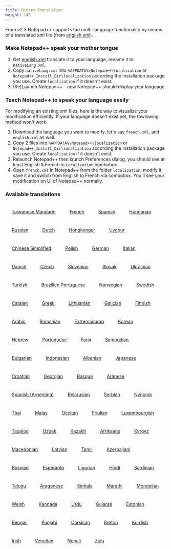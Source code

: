 ```yaml
---
title: Binary Translation
weight: 140
---
```


From v2.3 Notepad++ supports the multi-language functionality by means of a translated xml file (from [english.xml](https://github.com/notepad-plus-plus/notepad-plus-plus/blob/master/PowerEditor/installer/nativeLang/english.xml)).

### Make Notepad++ speak your mother tongue

1. Get [english.xml](https://github.com/notepad-plus-plus/notepad-plus-plus/blob/master/PowerEditor/installer/nativeLang/english.xml) translate it to your language, rename it to `nativeLang.xml`.
2. Copy `nativeLang.xml` into `%APPDATA%\Notepad++\localization` or `Notepad++_Install_Dir\localization` according the installation package you use. Create `localization` if it doesn't exist.
3. (Re)Launch Notepad++ - now Notepad++ should display your language.

### Teach Notepad++ to speak your language easily

For modifying an existing xml files, here is the way to visualize your modification efficiently. If your language doesn't exist yet, the fowlowing method won't work.

1. Download the language you want to modify, let's say `french.xml`, and `english.xml` as well. 
2. Copy 2 files into `%APPDATA%\Notepad++\localization` or `Notepad++_Install_Dir\localization` according the installation package you use. Create `localization` if it doesn't exist.
3. Relaunch Notepad++ then launch Preferences dialog, you should see at least English & French in `Localization` combobox.
4. Open `french.xml` in Notepad++ from the folder `localization`, modify it, save it and switch from English to French via combobox. You'll see your modification on UI of Notepad++ normally.

### Available translations


<div>

<div align="center" style="margin: 20px; display: inline-block;">
<a href="https://github.com/notepad-plus-plus/notepad-plus-plus/blob/master/PowerEditor/installer/nativeLang/taiwaneseMandarin.xml" target="_blank"> <img src="/docs/images/flags/fTaiwan.png" alt="" border="0" /><br/> Taiwanese Mandarin</a>
</div>

<div align="center" style="margin: 20px; display: inline-block;">
<a href="https://github.com/notepad-plus-plus/notepad-plus-plus/blob/master/PowerEditor/installer/nativeLang/french.xml" target="_blank"><img src="/docs/images/flags/fFrance.png" alt="" border="0" /><br/> French</a>
</div>

<div align="center" style="margin: 20px; display: inline-block;">
<a href="https://github.com/notepad-plus-plus/notepad-plus-plus/blob/master/PowerEditor/installer/nativeLang/spanish.xml" target="_blank"><img src="/docs/images/flags/fSpain.png" alt="" border="0" /><br/> Spanish</a>
</div>

<div align="center" style="margin: 20px; display: inline-block;">
<a href="https://github.com/notepad-plus-plus/notepad-plus-plus/blob/master/PowerEditor/installer/nativeLang/hungarian.xml" target="_blank"><img src="/docs/images/flags/fHungary.png" alt="" border="0" /><br/> Hungarian</a>
</div>

<div align="center" style="margin: 20px; display: inline-block;">
<a href="https://github.com/notepad-plus-plus/notepad-plus-plus/blob/master/PowerEditor/installer/nativeLang/russian.xml" target="_blank"><img src="/docs/images/flags/fRussia.png" alt="" border="0" /><br/> Russian</a> 
</div>

<div align="center" style="margin: 20px; display: inline-block;">
<a href="https://github.com/notepad-plus-plus/notepad-plus-plus/blob/master/PowerEditor/installer/nativeLang/dutch.xml" target="_blank"><img src="/docs/images/flags/fNetherlands.png" alt="" border="0" /><br/> Dutch</a> 
</div>

<div align="center" style="margin: 20px; display: inline-block;">
<a href="https://github.com/notepad-plus-plus/notepad-plus-plus/blob/master/PowerEditor/installer/nativeLang/hongKongCantonese.xml" target="_blank"><img src="/docs/images/flags/fHongKong.png" alt="" border="0" /><br/> Hongkonger</a>
</div>

<div align="center" style="margin: 20px; display: inline-block;">
<a href="https://github.com/notepad-plus-plus/notepad-plus-plus/blob/master/PowerEditor/installer/nativeLang/uyghur.xml" target="_blank"><img src="/docs/images/flags/fEastTurkestan.png" alt="" border="0" /><br/> Uyghur</a>
</div>

<div align="center" style="margin: 20px; display: inline-block;">
<a href="https://github.com/notepad-plus-plus/notepad-plus-plus/blob/master/PowerEditor/installer/nativeLang/chineseSimplified.xml" target="_blank"><img src="/docs/images/flags/fChina.png" alt="" border="0" /><br/> Chinese Simplified</a> 
</div>

<div align="center" style="margin: 20px; display: inline-block;">
<a href="https://github.com/notepad-plus-plus/notepad-plus-plus/blob/master/PowerEditor/installer/nativeLang/polish.xml" target="_blank"><img src="/docs/images/flags/fPoland.png" alt="" border="0" /><br/> Polish</a>
</div>

<div align="center" style="margin: 20px; display: inline-block;">
<a href="https://github.com/notepad-plus-plus/notepad-plus-plus/blob/master/PowerEditor/installer/nativeLang/german.xml" target="_blank"><img src="/docs/images/flags/fGermany.png" alt="" border="0" /><br/> German</a> 
</div>

<div align="center" style="margin: 20px; display: inline-block;">
<a href="https://github.com/notepad-plus-plus/notepad-plus-plus/blob/master/PowerEditor/installer/nativeLang/italian.xml" target="_blank"><img src="/docs/images/flags/fItaly.png" alt="" border="0" /><br/> Italian</a> 
</div>

<div align="center" style="margin: 20px; display: inline-block;">
<a href="https://github.com/notepad-plus-plus/notepad-plus-plus/blob/master/PowerEditor/installer/nativeLang/danish.xml" target="_blank"><img src="/docs/images/flags/fDenmark.png" alt="" border="0" /><br/> Danish</a> 
</div>

<div align="center" style="margin: 20px; display: inline-block;">
<a href="https://github.com/notepad-plus-plus/notepad-plus-plus/blob/master/PowerEditor/installer/nativeLang/czech.xml" target="_blank"><img src="/docs/images/flags/fCzech.png" alt="" border="0" /><br/> Czech</a>
</div>

<div align="center" style="margin: 20px; display: inline-block;">
<a href="https://github.com/notepad-plus-plus/notepad-plus-plus/blob/master/PowerEditor/installer/nativeLang/slovenian.xml" target="_blank"><img src="/docs/images/flags/fSlovenia.png" alt="" border="0" /><br/> Slovenian</a> 
</div>

<div align="center" style="margin: 20px; display: inline-block;">
<a href="https://github.com/notepad-plus-plus/notepad-plus-plus/blob/master/PowerEditor/installer/nativeLang/slovak.xml" target="_blank"><img src="/docs/images/flags/fSlovakia.png" alt="" border="0" /><br/> Slovak</a> 
</div>

<div align="center" style="margin: 20px; display: inline-block;">
<a href="https://github.com/notepad-plus-plus/notepad-plus-plus/blob/master/PowerEditor/installer/nativeLang/ukrainian.xml" target="_blank"><img src="/docs/images/flags/fUkraine.png" alt="" border="0" /><br/> Ukrainian</a> 
</div>

<div align="center" style="margin: 20px; display: inline-block;">
<a href="https://github.com/notepad-plus-plus/notepad-plus-plus/blob/master/PowerEditor/installer/nativeLang/turkish.xml" target="_blank"><img src="/docs/images/flags/fTurkey.png" alt="" border="0" /><br/> Turkish</a>
</div>

<div align="center" style="margin: 20px; display: inline-block;">
<a href="https://github.com/notepad-plus-plus/notepad-plus-plus/blob/master/PowerEditor/installer/nativeLang/brazilian_portuguese.xml" target="_blank"><img src="/docs/images/flags/fBrazil.png" alt="" border="0" /><br/> Brazilien Portuguese</a> 
</div>

<div align="center" style="margin: 20px; display: inline-block;">
<a href="https://github.com/notepad-plus-plus/notepad-plus-plus/blob/master/PowerEditor/installer/nativeLang/norwegian.xml" target="_blank"><img src="/docs/images/flags/fNorway.png" alt="" border="0" /><br/> Norwegian</a> 
</div>

<div align="center" style="margin: 20px; display: inline-block;">
<a href="https://github.com/notepad-plus-plus/notepad-plus-plus/blob/master/PowerEditor/installer/nativeLang/swedish.xml" target="_blank"><img src="/docs/images/flags/fSweden.png" alt="" border="0" /><br/> Swedish</a> 
</div>

<div align="center" style="margin: 20px; display: inline-block;">
<a href="https://github.com/notepad-plus-plus/notepad-plus-plus/blob/master/PowerEditor/installer/nativeLang/catalan.xml" target="_blank"><img src="/docs/images/flags/fCatalunya.png" alt="" border="0" /><br/> Catalan</a>
</div>

<div align="center" style="margin: 20px; display: inline-block;">
<a href="https://github.com/notepad-plus-plus/notepad-plus-plus/blob/master/PowerEditor/installer/nativeLang/greek.xml" target="_blank"><img src="/docs/images/flags/fGreece.png" alt="" border="0" /><br/> Greek</a> 
</div>

<div align="center" style="margin: 20px; display: inline-block;">
<a href="https://github.com/notepad-plus-plus/notepad-plus-plus/blob/master/PowerEditor/installer/nativeLang/lithuanian.xml" target="_blank"><img src="/docs/images/flags/fLithuania.png" alt="" border="0" /><br/> Lithuanian</a> 
</div>

<div align="center" style="margin: 20px; display: inline-block;">
<a href="https://github.com/notepad-plus-plus/notepad-plus-plus/blob/master/PowerEditor/installer/nativeLang/galician.xml" target="_blank"><img src="/docs/images/flags/fGalicia.png" alt="" border="0" /><br/> Galician</a> 
</div>

<div align="center" style="margin: 20px; display: inline-block;">
<a href="https://github.com/notepad-plus-plus/notepad-plus-plus/blob/master/PowerEditor/installer/nativeLang/finnish.xml" target="_blank"><img src="/docs/images/flags/fFinland.png" alt="" border="0" /><br/> Finnish</a>
</div>


<div align="center" style="margin: 20px; display: inline-block;">
<a href="https://github.com/notepad-plus-plus/notepad-plus-plus/blob/master/PowerEditor/installer/nativeLang/arabic.xml" target="_blank"><img src="/docs/images/flags/fPalestinie.png" alt="" border="0" /><br/> Arabic</a> 
</div>


<div align="center" style="margin: 20px; display: inline-block;">
<a href="https://github.com/notepad-plus-plus/notepad-plus-plus/blob/master/PowerEditor/installer/nativeLang/romanian.xml" target="_blank"><img src="/docs/images/flags/fRomania.png" alt="" border="0" /><br/> Romanian</a> 
</div>


<div align="center" style="margin: 20px; display: inline-block;">
<a href="https://github.com/notepad-plus-plus/notepad-plus-plus/blob/master/PowerEditor/installer/nativeLang/extremaduran.xml" target="_blank"><img src="/docs/images/flags/fExtremadura.png" alt="" border="0" /><br/> Extremaduran</a> 
</div>


<div align="center" style="margin: 20px; display: inline-block;">
<a href="https://github.com/notepad-plus-plus/notepad-plus-plus/blob/master/PowerEditor/installer/nativeLang/korean.xml" target="_blank"><img src="/docs/images/flags/fKorea.png" alt="" border="0" /><br/> Korean</a>
</div>

<div align="center" style="margin: 20px; display: inline-block;">
<a href="https://github.com/notepad-plus-plus/notepad-plus-plus/blob/master/PowerEditor/installer/nativeLang/hebrew.xml" target="_blank"><img src="/docs/images/flags/fIsrael.png" alt="" border="0" /><br/> Hebrew</a> 
</div>

<div align="center" style="margin: 20px; display: inline-block;">
<a href="https://github.com/notepad-plus-plus/notepad-plus-plus/blob/master/PowerEditor/installer/nativeLang/portuguese.xml" target="_blank"><img src="/docs/images/flags/fPortugal.png" alt="" border="0" /><br/> Portuguese</a> 
</div>

<div align="center" style="margin: 20px; display: inline-block;">
<a href="https://github.com/notepad-plus-plus/notepad-plus-plus/blob/master/PowerEditor/installer/nativeLang/farsi.xml" target="_blank"><img src="/docs/images/flags/fIran.png" alt="" border="0" /><br/> Farsi</a> 
</div>

<div align="center" style="margin: 20px; display: inline-block;">
<a href="https://github.com/notepad-plus-plus/notepad-plus-plus/blob/master/PowerEditor/installer/nativeLang/samogitian.xml" target="_blank"><img src="/docs/images/flags/fSamogitia.png" alt="" border="0" /><br/> Samogitian</a>
</div>

<div align="center" style="margin: 20px; display: inline-block;">
<a href="https://github.com/notepad-plus-plus/notepad-plus-plus/blob/master/PowerEditor/installer/nativeLang/bulgarian.xml" target="_blank"><img src="/docs/images/flags/fBulgaria.png" alt="" border="0" /><br/> Bulgarian</a> 
</div>

<div align="center" style="margin: 20px; display: inline-block;">
<a href="https://github.com/notepad-plus-plus/notepad-plus-plus/blob/master/PowerEditor/installer/nativeLang/indonesian.xml" target="_blank"><img src="/docs/images/flags/fIndonesia.png" alt="" border="0" /><br/> Indonesian</a> 
</div>

<div align="center" style="margin: 20px; display: inline-block;">
<a href="https://github.com/notepad-plus-plus/notepad-plus-plus/blob/master/PowerEditor/installer/nativeLang/albanian.xml" target="_blank"><img src="/docs/images/flags/fAlbania.png" alt="" border="0" /><br/> Albanian</a> 
</div>

<div align="center" style="margin: 20px; display: inline-block;">
<a href="https://github.com/notepad-plus-plus/notepad-plus-plus/blob/master/PowerEditor/installer/nativeLang/japanese.xml" target="_blank"><img src="/docs/images/flags/fJapan.png" alt="" border="0" /><br/> Japanese</a>
</div>

<div align="center" style="margin: 20px; display: inline-block;">
<a href="https://github.com/notepad-plus-plus/notepad-plus-plus/blob/master/PowerEditor/installer/nativeLang/croatian.xml" target="_blank"><img src="/docs/images/flags/fCroatia.png" alt="" border="0" /><br/> Croatian</a> 
</div>

<div align="center" style="margin: 20px; display: inline-block;">
<a href="https://github.com/notepad-plus-plus/notepad-plus-plus/blob/master/PowerEditor/installer/nativeLang/georgian.xml" target="_blank"><img src="/docs/images/flags/fGeorgia.png" alt="" border="0" /><br/> Georgian</a> 
</div>

<div align="center" style="margin: 20px; display: inline-block;">
<a href="https://github.com/notepad-plus-plus/notepad-plus-plus/blob/master/PowerEditor/installer/nativeLang/basque.xml" target="_blank"><img src="/docs/images/flags/fBasque.png" alt="" border="0" /><br/> Basque</a> 
</div>

<div align="center" style="margin: 20px; display: inline-block;">
<a href="https://github.com/notepad-plus-plus/notepad-plus-plus/blob/master/PowerEditor/installer/nativeLang/aranese.xml" target="_blank"><img src="/docs/images/flags/fValdAran.png" alt="" border="0" /><br/> Aranese</a>
</div>

<div align="center" style="margin: 20px; display: inline-block;">
<a href="https://github.com/notepad-plus-plus/notepad-plus-plus/blob/master/PowerEditor/installer/nativeLang/spanish_ar.xml" target="_blank"><img src="/docs/images/flags/fArgentine.png" alt="" border="0" /><br/> Spanish (Argentina)</a> 
</div>

<div align="center" style="margin: 20px; display: inline-block;">
<a href="https://github.com/notepad-plus-plus/notepad-plus-plus/blob/master/PowerEditor/installer/nativeLang/belarusian.xml" target="_blank"><img src="/docs/images/flags/fBelarus.png" alt="" border="0" /><br/> Belarusian</a> 
</div>

<div align="center" style="margin: 20px; display: inline-block;">
<a href="https://github.com/notepad-plus-plus/notepad-plus-plus/blob/master/PowerEditor/installer/nativeLang/serbian.xml" target="_blank"><img src="/docs/images/flags/fSerbia.png" alt="" border="0" /><br/> Serbian</a> 
</div>

<div align="center" style="margin: 20px; display: inline-block;">
<a href="https://github.com/notepad-plus-plus/notepad-plus-plus/blob/master/PowerEditor/installer/nativeLang/nynorsk.xml" target="_blank"><img src="/docs/images/flags/fNorway.png" alt="" border="0" /><br/> Nynorsk</a>
</div>

<div align="center" style="margin: 20px; display: inline-block;">
<a href="https://github.com/notepad-plus-plus/notepad-plus-plus/blob/master/PowerEditor/installer/nativeLang/thai.xml" target="_blank"><img src="/docs/images/flags/fThailand.png" alt="" border="0" /><br/> Thai</a> 
</div>

<div align="center" style="margin: 20px; display: inline-block;">
<a href="https://github.com/notepad-plus-plus/notepad-plus-plus/blob/master/PowerEditor/installer/nativeLang/malay.xml" target="_blank"><img src="/docs/images/flags/fMalaysia.png" alt="" border="0" /><br/> Malay</a> 
</div>

<div align="center" style="margin: 20px; display: inline-block;">
<a href="https://github.com/notepad-plus-plus/notepad-plus-plus/blob/master/PowerEditor/installer/nativeLang/occitan.xml" target="_blank"><img src="/docs/images/flags/fOccitanie.png" alt="" border="0" /><br/> Occitan</a> 
</div>

<div align="center" style="margin: 20px; display: inline-block;">
<a href="https://github.com/notepad-plus-plus/notepad-plus-plus/blob/master/PowerEditor/installer/nativeLang/friulian.xml" target="_blank"><img src="/docs/images/flags/fFriuli.png" alt="" border="0" /><br/> Friulian</a>
</div>

<div align="center" style="margin: 20px; display: inline-block;">
<a href="https://github.com/notepad-plus-plus/notepad-plus-plus/blob/master/PowerEditor/installer/nativeLang/luxembourgish.xml" target="_blank"><img src="/docs/images/flags/fLuxembourgish.png" alt="" border="0" /><br/> Luxembourgish</a> 
</div>

<div align="center" style="margin: 20px; display: inline-block;">
<a href="https://github.com/notepad-plus-plus/notepad-plus-plus/blob/master/PowerEditor/installer/nativeLang/tagalog.xml" target="_blank"><img src="/docs/images/flags/fPhilippines.png" alt="" border="0" /><br/> Tagalog</a> 
</div>

<div align="center" style="margin: 20px; display: inline-block;">
<a href="https://github.com/notepad-plus-plus/notepad-plus-plus/blob/master/PowerEditor/installer/nativeLang/uzbek.xml" target="_blank"><img src="/docs/images/flags/fUzbekistan.png" alt="" border="0" /><br/> Uzbek</a> 
</div>

<div align="center" style="margin: 20px; display: inline-block;">
<a href="https://github.com/notepad-plus-plus/notepad-plus-plus/blob/master/PowerEditor/installer/nativeLang/kazakh.xml" target="_blank"><img src="/docs/images/flags/fKazakhstan.png" alt="" border="0" /><br/> Kazakh</a>
</div>

<div align="center" style="margin: 20px; display: inline-block;">
<a href="https://github.com/notepad-plus-plus/notepad-plus-plus/blob/master/PowerEditor/installer/nativeLang/afrikaans.xml" target="_blank"><img src="/docs/images/flags/fSouthAfrica.png" alt="" border="0" /><br/> Afrikaans</a>
</div>

<div align="center" style="margin: 20px; display: inline-block;">
<a href="https://github.com/notepad-plus-plus/notepad-plus-plus/blob/master/PowerEditor/installer/nativeLang/kyrgyz.xml" target="_blank"><img src="/docs/images/flags/fKyrgyzstan.png" alt="" border="0" /><br/> Kyrgyz</a> 
</div>

<div align="center" style="margin: 20px; display: inline-block;">
<a href="https://github.com/notepad-plus-plus/notepad-plus-plus/blob/master/PowerEditor/installer/nativeLang/macedonian.xml" target="_blank"><img src="/docs/images/flags/fMacedonia.png" alt="" border="0" /><br/> Macedonian</a> 
</div>

<div align="center" style="margin: 20px; display: inline-block;">
<a href="https://github.com/notepad-plus-plus/notepad-plus-plus/blob/master/PowerEditor/installer/nativeLang/latvian.xml" target="_blank"><img src="/docs/images/flags/fLatvian.png" alt="" border="0" /><br/> Latvian</a>
</div>

<div align="center" style="margin: 20px; display: inline-block;">
<a href="https://github.com/notepad-plus-plus/notepad-plus-plus/blob/master/PowerEditor/installer/nativeLang/tamil.xml" target="_blank"><img src="/docs/images/flags/fIndia.png" alt="" border="0" /><br/> Tamil</a> 
</div>

<div align="center" style="margin: 20px; display: inline-block;">
<a href="https://github.com/notepad-plus-plus/notepad-plus-plus/blob/master/PowerEditor/installer/nativeLang/azerbaijani.xml" target="_blank"><img src="/docs/images/flags/fAzerbaijan.png" alt="" border="0" /><br/> Azerbaijani</a> 
</div>

<div align="center" style="margin: 20px; display: inline-block;">
<a href="https://github.com/notepad-plus-plus/notepad-plus-plus/blob/master/PowerEditor/installer/nativeLang/bosnian.xml" target="_blank"><img src="/docs/images/flags/fBosnia.png" alt="" border="0" /><br/> Bosnian</a> 
</div>

<div align="center" style="margin: 20px; display: inline-block;">
<a href="https://github.com/notepad-plus-plus/notepad-plus-plus/blob/master/PowerEditor/installer/nativeLang/esperanto.xml" target="_blank"><img src="/docs/images/flags/fEsperanto.png" alt="" border="0" /><br/> Esperanto</a>
</div>

<div align="center" style="margin: 20px; display: inline-block;">
<a href="https://github.com/notepad-plus-plus/notepad-plus-plus/blob/master/PowerEditor/installer/nativeLang/ligurian.xml" target="_blank"><img src="/docs/images/flags/fLiguria.png" alt="" border="0" /><br/> Ligurian</a> 
</div>

<div align="center" style="margin: 20px; display: inline-block;">
<a href="https://github.com/notepad-plus-plus/notepad-plus-plus/blob/master/PowerEditor/installer/nativeLang/hindi.xml" target="_blank"><img src="/docs/images/flags/fIndia.png" alt="" border="0" /><br/> Hindi</a> 
</div>

<div align="center" style="margin: 20px; display: inline-block;">
<a href="https://github.com/notepad-plus-plus/notepad-plus-plus/blob/master/PowerEditor/installer/nativeLang/sardinian.xml" target="_blank"><img src="/docs/images/flags/fSardinia.png" alt="" border="0" /><br/> Sardinian</a> 
</div>

<div align="center" style="margin: 20px; display: inline-block;">
<a href="https://github.com/notepad-plus-plus/notepad-plus-plus/blob/master/PowerEditor/installer/nativeLang/telugu.xml" target="_blank"><img src="/docs/images/flags/fIndia.png" alt="" border="0" /><br/> Telugu</a> 
</div>

<div align="center" style="margin: 20px; display: inline-block;">
<a href="https://github.com/notepad-plus-plus/notepad-plus-plus/blob/master/PowerEditor/installer/nativeLang/aragonese.xml" target="_blank"><img src="/docs/images/flags/fAragon.png" alt="" border="0" /><br/> Aragonese</a> 
</div>

<div align="center" style="margin: 20px; display: inline-block;">
<a href="https://github.com/notepad-plus-plus/notepad-plus-plus/blob/master/PowerEditor/installer/nativeLang/sinhala.xml" target="_blank"><img src="/docs/images/flags/fSriLanka.png" alt="" border="0" /><br/> Sinhala</a> 
</div>

<div align="center" style="margin: 20px; display: inline-block;">
<a href="https://github.com/notepad-plus-plus/notepad-plus-plus/blob/master/PowerEditor/installer/nativeLang/marathi.xml" target="_blank"><img src="/docs/images/flags/fIndia.png" alt="" border="0" /><br/> Marathi</a>
</div>

<div align="center" style="margin: 20px; display: inline-block;">
<a href="https://github.com/notepad-plus-plus/notepad-plus-plus/blob/master/PowerEditor/installer/nativeLang/mongolian.xml" target="_blank"><img src="/docs/images/flags/fMongolia.png" alt="" border="0" /><br/> Mongolian</a> 
</div>

<div align="center" style="margin: 20px; display: inline-block;">
<a href="https://github.com/notepad-plus-plus/notepad-plus-plus/blob/master/PowerEditor/installer/nativeLang/welsh.xml" target="_blank"><img src="/docs/images/flags/fWales.png" alt="" border="0" /><br/> Welsh</a> 
</div>

<div align="center" style="margin: 20px; display: inline-block;">
<a href="https://github.com/notepad-plus-plus/notepad-plus-plus/blob/master/PowerEditor/installer/nativeLang/kannada.xml" target="_blank"><img src="/docs/images/flags/fIndia.png" alt="" border="0" /><br/> Kannada</a> 
</div>

<div align="center" style="margin: 20px; display: inline-block;">
<a href="https://github.com/notepad-plus-plus/notepad-plus-plus/blob/master/PowerEditor/installer/nativeLang/urdu.xml" target="_blank"><img src="/docs/images/flags/fPakistan.png" alt="" border="0" /><br/> Urdu</a>
</div>

<div align="center" style="margin: 20px; display: inline-block;">
<a href="https://github.com/notepad-plus-plus/notepad-plus-plus/blob/master/PowerEditor/installer/nativeLang/gujarati.xml" target="_blank"><img src="/docs/images/flags/fIndia.png" alt="" border="0" /><br/> Gujarati</a> 
</div>

<div align="center" style="margin: 20px; display: inline-block;">
<a href="https://github.com/notepad-plus-plus/notepad-plus-plus/blob/master/PowerEditor/installer/nativeLang/estonian.xml" target="_blank"><img src="/docs/images/flags/fEstonia.png" alt="" border="0" /><br/> Estonian</a> 
</div>

<div align="center" style="margin: 20px; display: inline-block;">
<a href="https://github.com/notepad-plus-plus/notepad-plus-plus/blob/master/PowerEditor/installer/nativeLang/bengali.xml" target="_blank"><img src="/docs/images/flags/fIndia.png" alt="" border="0" /><br/> Bengali</a>
</div>

<div align="center" style="margin: 20px; display: inline-block;">
<a href="https://github.com/notepad-plus-plus/notepad-plus-plus/blob/master/PowerEditor/installer/nativeLang/punjabi.xml" target="_blank"><img src="/docs/images/flags/fIndia.png" alt="" border="0" /><br/> Punjabi</a>
</div>

<div align="center" style="margin: 20px; display: inline-block;">
<a href="https://github.com/notepad-plus-plus/notepad-plus-plus/blob/master/PowerEditor/installer/nativeLang/corsican.xml" target="_blank"><img src="/docs/images/flags/fCorsica.png" alt="" border="0" /><br/> Corsican</a>
</div>

<div align="center" style="margin: 20px; display: inline-block;">
<a href="https://github.com/notepad-plus-plus/notepad-plus-plus/blob/master/PowerEditor/installer/nativeLang/breton.xml" target="_blank"><img src="/docs/images/flags/fBrittany.png" alt="" border="0" /><br/> Breton</a>
</div>

<div align="center" style="margin: 20px; display: inline-block;">
<a href="https://github.com/notepad-plus-plus/notepad-plus-plus/blob/master/PowerEditor/installer/nativeLang/kurdish.xml" target="_blank"><img src="/docs/images/flags/fKurdistan.png" alt="" border="0" /><br/> Kurdish</a>
</div>
<div align="center" style="margin: 20px; display: inline-block;">
<a href="https://github.com/notepad-plus-plus/notepad-plus-plus/blob/master/PowerEditor/installer/nativeLang/irish.xml" target="_blank"><img src="/docs/images/flags/fIreland.png" alt="" border="0" /><br/> Irish</a>
</div>

<div align="center" style="margin: 20px; display: inline-block;">
<a href="https://github.com/notepad-plus-plus/notepad-plus-plus/blob/master/PowerEditor/installer/nativeLang/venetian.xml" target="_blank"><img src="/docs/images/flags/fVeneto.png" alt="" border="0" /><br/> Venetian</a>
</div>

<div align="center" style="margin: 20px; display: inline-block;">
<a href="https://github.com/notepad-plus-plus/notepad-plus-plus/blob/master/PowerEditor/installer/nativeLang/nepali.xml" target="_blank"><img src="/docs/images/flags/fNepal.png" alt="" border="0" /><br/> Nepali</a>
</div>

<div align="center" style="margin: 20px; display: inline-block;">
<a href="https://github.com/notepad-plus-plus/notepad-plus-plus/blob/master/PowerEditor/installer/nativeLang/zulu.xml" target="_blank"><img src="/docs/images/flags/fZululand.png" alt="" border="0" /><br/> Zulu</a>
</div>

</div>
